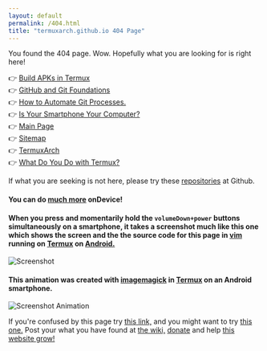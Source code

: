 ```yaml
---
layout: default
permalink: /404.html
title: "termuxarch.github.io 404 Page"
---
```


You found the 404 page. Wow. Hopefully what you are looking for is right here!

👉 [Build APKs in Termux](https://github.com/BuildAPKs/buildAPKs)<br>
👉 [GitHub and Git Foundations](https://sdrausty.github.io/pages/ggf)<br>
👉 [How to Automate Git Processes.](https://sdrausty.github.io/pages/htgp)<br>
👉 [Is Your Smartphone Your Computer?](https://sdrausty.github.io/pages/ysyc)<br>
👉 [Main Page](https://termuxarch.github.io/TermuxArch/index)<br>
👉 [Sitemap](https://termuxarch.github.io/TermuxArch/sitemap)<br>
👉 [TermuxArch](https://termuxarch.github.io/TermuxArch/TermuxArch)<br>
👉 [What Do You Do with Termux?](https://sdrausty.github.io/pages/tf)<br>

If what you are seeking is not here, please try these [repositories](https://github.com/SDRausty?tab=repositories) at Github.

#### You can do [much more](https://sdrausty.github.io/pages/more.html) onDevice!

#### When you press and momentarily hold the `volumeDown+power` buttons simultaneously on a smartphone, it takes a screenshot much like this one which shows the screen and the the source code for this page in [vim](http://www.vim.org/git.php) running on [Termux](https://sdrausty.github.io/pages/asac.html) on [Android.](https://source.android.com/)

![Screenshot](https://sdrausty.github.io/bitpics/404.png)

#### This animation was created with [imagemagick](https://sdrausty.github.io/pages/im.html) in [Termux](https://sdrausty.github.io/pages/asac.html) on an Android smartphone.

![Screenshot Animation](https://sdrausty.github.io/bitpics/ps1.gif)

If you're confused by this page try [this link,](http://tldp.org/) and you might want to try [this one.](https://www.debian.org/doc/) Post your what you have found at [the wiki,](https://github.com/SDRausty/sdrausty.github.io/wiki) [donate](https://sdrausty.github.io/pages/donate.md) and help [this website grow!](https://sdrausty.github.io/)
